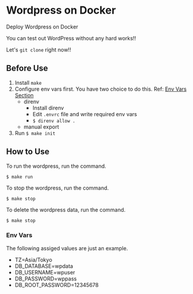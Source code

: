 # Wordpress on Docker
Deploy Wordpress on Docker

You can test out WordPress without any hard works!!

Let's `git clone` right now!!

## Before Use

1. Install `make`
2. Configure env vars first. You have two choice to do this. Ref: [Env Vars Section](#env-vars)
   - direnv
     - Install direnv
     - Edit `.envrc` file and write required env vars
     - `$ direnv allow .`
   - manual export
3. Run `$ make init`

## How to Use

To run the wordpress, run the command.

```
$ make run 
```

To stop the wordpress, run the command.

```
$ make stop 
```

To delete the wordpress data, run the command.

```
$ make stop 
```

### Env Vars

The following assiged values are just an example.

- TZ=Asia/Tokyo
- DB_DATABASE=wpdata
- DB_USERNAME=wpuser
- DB_PASSWORD=wppass
- DB_ROOT_PASSWORD=12345678